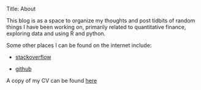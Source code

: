 Title: About

This blog is as a space to organize my thoughts and post tidbits of
random things I have been working on, primarily related to quantitative
finance, exploring data and using R and python.

Some other places I can be found on the internet include:

* [stackoverflow](http://stackoverflow.com/users/1451311/mgilbert)

* [github](https://github.com/matthewgilbert)

A copy of my CV can be found [here]({filename}../pdfs/MatthewGilbert.pdf)
